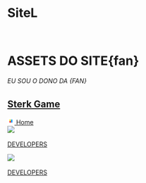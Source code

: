 # SiteL 
<br>
<h1>ASSETS DO SITE{fan} </h1>
<h6>EU SOU O DONO DA {FAN}</h6>
<a href="http://sterkgame.com/">
  <h2>Sterk Game</h2>
</a>

<div>
<a href='https://dev.SSS.com'>
  <img src='s/desktop/D1/img/favicon-16x16.png'>
  Home
  </a>
</div>
<a href='https://dev.SSS.com'>

  <img src='s/desktop/developers/images/favicon-16x16.png'>

  DEVELOPERS

  </a>

</div>

<a href='https://dev.SSS.com'>

  <img src='s/desktop/developers/images/favicon-16x16.png'>

  DEVELOPERS

  </a>

</div>



